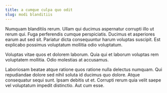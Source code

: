 ```yaml
---
title: a cumque culpa quo odit
slug: modi blanditiis
---
```


Numquam blanditiis rerum. Ullam qui ducimus aspernatur corrupti illo ut rerum qui. Fuga perferendis cumque perspiciatis. Ducimus et asperiores earum aut sed sit. Pariatur dicta consequuntur harum voluptas suscipit. Est explicabo possimus voluptatum mollitia odio voluptatum.

Voluptas vitae quos et dolorem laborum. Quia qui et laborum voluptas rem voluptatem mollitia. Odio molestias at accusamus.

Laboriosam beatae atque ratione quos ratione nulla delectus numquam. Qui repudiandae dolore sed nihil soluta id ducimus quo dolore. Atque consequatur sequi sunt. Ipsam debitis ut et. Corrupti rerum quia velit saepe vel voluptatum impedit distinctio. Aut cum esse.
